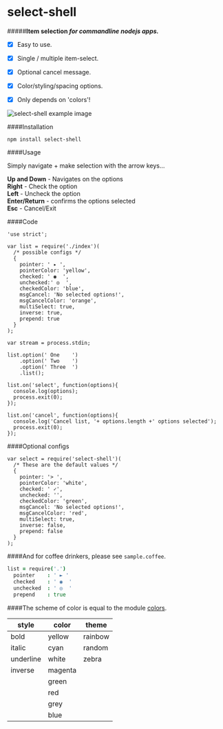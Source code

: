select-shell
============

#####**Item selection _for commandline nodejs apps._**

- [x] Easy to use.
- [x] Single / multiple item-select.
- [x] Optional cancel message.
- [x] Color/styling/spacing options.
- [x] Only depends on 'colors'!


![select-shell example image](https://raw.github.com/mralexgray/select-shell/selection-options/sample.png)


####Installation
```
npm install select-shell
```

####Usage

Simply navigate + make selection with the arrow keys...

**Up and Down** - Navigates on the options<br/>
**Right** - Check the option<br/>
**Left** - Uncheck the option<br/>
**Enter/Return** - confirms the options selected<br/>
**Esc** - Cancel/Exit<br/>

####Code
```
'use strict';

var list = require('./index')(
  /* possible configs */
  {
    pointer: ' ▸ ',
    pointerColor: 'yellow',
    checked: ' ◉  ',
    unchecked:' ◎  ',
    checkedColor: 'blue',
    msgCancel: 'No selected options!',
    msgCancelColor: 'orange',
    multiSelect: true,
    inverse: true,
    prepend: true
  }
);

var stream = process.stdin;

list.option(' One    ')
    .option(' Two    ')
    .option(' Three  ')
    .list();

list.on('select', function(options){
  console.log(options);
  process.exit(0);
});

list.on('cancel', function(options){
  console.log('Cancel list, '+ options.length +' options selected');
  process.exit(0);
});
```

####Optional configs
```
var select = require('select-shell')(
  /* These are the default values */
  {
    pointer: '> ',
    pointerColor: 'white',
    checked: ' ✓',
    unchecked: '',
    checkedColor: 'green',
    msgCancel: 'No selected options!',
    msgCancelColor: 'red',
    multiSelect: true,
    inverse: false,
    prepend: false
  }
);
```

####And for coffee drinkers, please see `sample.coffee`.

```coffee
list = require('.')
  pointer    : ' ► '
  checked    : ' ◉  '
  unchecked  : ' ◎  '
  prepend    : true
```

####The scheme of color is equal to the module [colors](https://github.com/Marak/colors.js "module colors").

| style | color | theme|
|----------|------|------|
| bold        | yellow   | rainbow |
| italic      | cyan     | random  |
| underline   | white    | zebra   |
| inverse     | magenta  |         |
|             | green    |         |
|             | red      |         |
|             | grey     |         |
|             | blue     |         |
